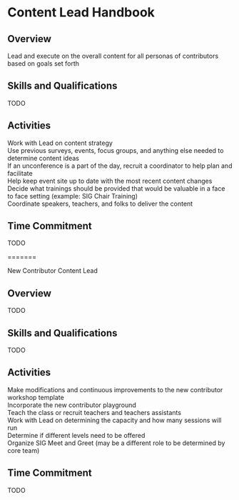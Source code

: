 # Content Lead Handbook

## Overview
Lead and execute on the overall content for all personas of contributors based on
goals set forth  

## Skills and Qualifications

TODO  

## Activities  

Work with Lead on content strategy  
Use previous surveys, events, focus groups, and anything else needed to determine content ideas  
If an unconference is a part of the day, recruit a coordinator to help plan and facilitate  
Help keep event site up to date with the most recent content changes  
Decide what trainings should be provided that would be valuable in a face to face setting (example: SIG Chair Training)  
Coordinate speakers, teachers, and folks to deliver the content  

## Time Commitment

TODO  


=======

New Contributor Content Lead

## Overview

TODO

## Skills and Qualifications

TODO

## Activities  

Make modifications and continuous improvements to the new contributor workshop template  
Incorporate the new contributor playground  
Teach the class or recruit teachers and teachers assistants  
Work with Lead on determining the capacity and how many sessions will run  
Determine if different levels need to be offered  
Organize SIG Meet and Greet (may be a different role to be determined by core team)  


## Time Commitment

TODO
